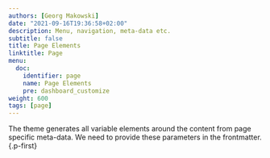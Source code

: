 ```yaml
---
authors: [Georg Makowski]
date: "2021-09-16T19:36:58+02:00"
description: Menu, navigation, meta-data etc. 
subtitle: false
title: Page Elements
linktitle: Page
menu:
  doc:
    identifier: page
    name: Page Elements
    pre: dashboard_customize
weight: 600
tags: [page]
---
```


The theme generates all variable elements around the content from page specific meta-data. We need to provide these parameters in the frontmatter.
{.p-first} <!-- more -->
